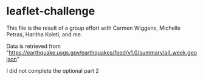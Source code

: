 # leaflet-challenge

This file is the result of a group effort with Carmen Wiggens, Michelle Petras, Haritha Koleti, and me.

Data is retrieved from "https://earthquake.usgs.gov/earthquakes/feed/v1.0/summary/all_week.geojson"

I did  not complete the optional part 2
